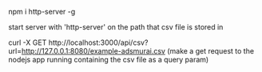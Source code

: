 npm i http-server -g

start server with 'http-server' on the path that csv file is stored in

curl -X GET http://localhost:3000/api/csv?url=http://127.0.0.1:8080/example-adsmurai.csv
(make a get request to the nodejs app running containing the csv file as a query param)
